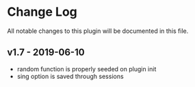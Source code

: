 # Change Log
All notable changes to this plugin will be documented in this file.

## v1.7 - 2019-06-10
- random function is properly seeded on plugin init
- sing option is saved through sessions